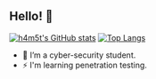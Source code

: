 
## Hello! 👋

[![h4m5t's GitHub stats](https://github-readme-stats.vercel.app/api?username=h4m5t&hide=contribs&show_icons=true)](https://github.com/h4m5t/github-readme-stats)
[![Top Langs](https://github-readme-stats.vercel.app/api/top-langs/?username=h4m5t&hide=html)](https://github.com/h4m5t/github-readme-stats)

- 🌱 I’m a cyber-security student.
- ⚡ I'm learning penetration testing.
